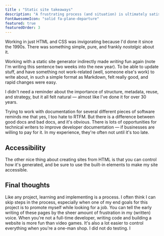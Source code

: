 ```yaml
---
title : "Static site takeaways"
description: "A frustrating process (and situation) is ultimately satisfying in multiple ways."
FontAwesomeIcon: "solid fa-plane-departure"
featured: true
featuredOrder: 3
---
```


Working in just HTML and CSS was invigorating because I'd done it since the 1990s. There was something simple, pure, and frankly *nostalgic* about it.

Working with a static site generator indirectly made *writing* fun again (note I'm writing this sentence two weeks into the new year). To be able to update stuff, and have something not work-related (well, someone else's work) to write about, in such a simple format as Markdown, felt really good, and rapid changes were easy.

I didn't need a reminder about the importance of structure, metadata, reuse, and strategy, but it all felt natural &mdash; almost like I've done it for over 30 years.

Trying to work with documentation for several different pieces of software reminds me that yes, I too hate to RTFM. But there is a difference between good docs and bad docs, and it's obvious. There is lots of opportunities for technical writers to improve developer documentation &mdash; if businesses are willing to pay for it. In my experience, they're often not until it's too late.

## Accessibility

The other nice thing about creating sites from HTML is that you can control how it's generated, and be sure to use the built-in elements to make my site accessible.

## Final thoughts

Like any project, learning and implementing is a process. I often think I can skip steps in the process, especially when one of my end goals for this project is to promote myself while looking for a job. You can tell the early writing of these pages by the sheer amount of frustration in my (written) voice. When you're not a full-time developer, writing code and building a website is more fun than video games. It's also a lot easier to control everything when you're a one-man shop. I did not do testing. I
